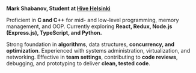 # 

<b>Mark Shabanov, Student at <a href="https://www.hive.fi/en/" target="_blank" rel="noopener noreferrer">Hive Helsinki</a></b>

Proficient in <b>C and C++</b> for mid- and low-level programming, memory management, and OOP. Currently exploring <b>React, Redux, Node.js (Express.js), TypeScript, and Python. </b>

Strong foundation in <b>algorithms</b>, data structures, <b>concurrency, and optimization</b>. Experienced with systems administration, virtualization, and networking. Effective in <b>team settings</b>, contributing to <b>code reviews</b>, debugging, and prototyping to deliver <b>clean, tested code</b>.
